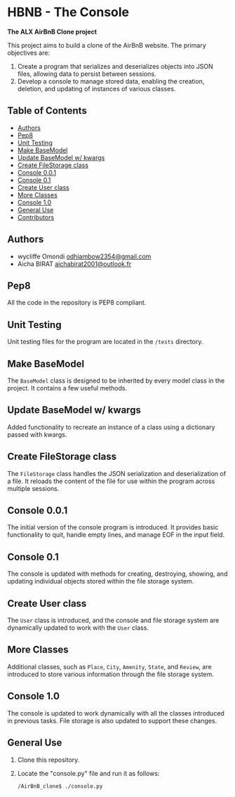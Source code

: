 # HBNB - The Console

**The ALX AirBnB Clone project**

This project aims to build a clone of the AirBnB website. The primary objectives are:

1. Create a program that serializes and deserializes objects into JSON files, allowing data to persist between sessions.
2. Develop a console to manage stored data, enabling the creation, deletion, and updating of instances of various classes.

## Table of Contents

- [Authors](#authors)
- [Pep8](#pep8)
- [Unit Testing](#unit-testing)
- [Make BaseModel](#make-basemodel)
- [Update BaseModel w/ kwargs](#update-basemodel-w-kwargs)
- [Create FileStorage class](#create-filestorage-class)
- [Console 0.0.1](#console-001)
- [Console 0.1](#console-01)
- [Create User class](#create-user-class)
- [More Classes](#more-classes)
- [Console 1.0](#console-10)
- [General Use](#general-use)
- [Contributors](#contributors)

## Authors

- wycliffe Omondi <odhiambow2354@gmail.com>
- Aicha BIRAT     <aichabirat2001@outlook.fr>

## Pep8

All the code in the repository is PEP8 compliant.

## Unit Testing

Unit testing files for the program are located in the `/tests` directory.

## Make BaseModel

The `BaseModel` class is designed to be inherited by every model class in the project. It contains a few useful methods.

## Update BaseModel w/ kwargs

Added functionality to recreate an instance of a class using a dictionary passed with kwargs.

## Create FileStorage class

The `FileStorage` class handles the JSON serialization and deserialization of a file. It reloads the content of the file for use within the program across multiple sessions.

## Console 0.0.1

The initial version of the console program is introduced. It provides basic functionality to quit, handle empty lines, and manage EOF in the input field.

## Console 0.1

The console is updated with methods for creating, destroying, showing, and updating individual objects stored within the file storage system.

## Create User class

The `User` class is introduced, and the console and file storage system are dynamically updated to work with the `User` class.

## More Classes

Additional classes, such as `Place`, `City`, `Amenity`, `State`, and `Review`, are introduced to store various information through the file storage system.

## Console 1.0

The console is updated to work dynamically with all the classes introduced in previous tasks. File storage is also updated to support these changes.

## General Use

1. Clone this repository.
2. Locate the "console.py" file and run it as follows:

   ```bash
   /AirBnB_clone$ ./console.py

